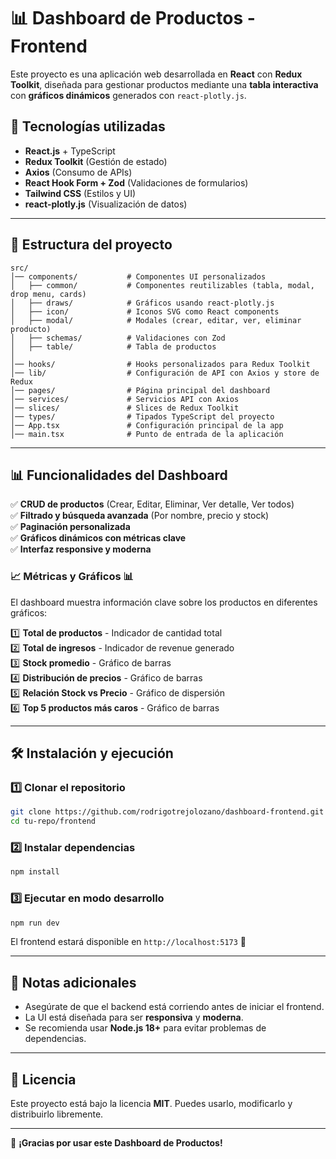 # 📊 Dashboard de Productos - Frontend

Este proyecto es una aplicación web desarrollada en **React** con **Redux Toolkit**, diseñada para gestionar productos mediante una **tabla interactiva** con **gráficos dinámicos** generados con `react-plotly.js`.

## 🚀 Tecnologías utilizadas

- **React.js** + TypeScript
- **Redux Toolkit** (Gestión de estado)
- **Axios** (Consumo de APIs)
- **React Hook Form + Zod** (Validaciones de formularios)
- **Tailwind CSS** (Estilos y UI)
- **react-plotly.js** (Visualización de datos)

---

## 📂 Estructura del proyecto

```plaintext
src/
│── components/           # Componentes UI personalizados
│   ├── common/           # Componentes reutilizables (tabla, modal, drop menu, cards)
│   ├── draws/            # Gráficos usando react-plotly.js
│   ├── icon/             # Iconos SVG como React components
│   ├── modal/            # Modales (crear, editar, ver, eliminar producto)
│   ├── schemas/          # Validaciones con Zod
│   ├── table/            # Tabla de productos
│
│── hooks/                # Hooks personalizados para Redux Toolkit
│── lib/                  # Configuración de API con Axios y store de Redux
│── pages/                # Página principal del dashboard
│── services/             # Servicios API con Axios
│── slices/               # Slices de Redux Toolkit
│── types/                # Tipados TypeScript del proyecto
│── App.tsx               # Configuración principal de la app
│── main.tsx              # Punto de entrada de la aplicación
```

---

## 📊 Funcionalidades del Dashboard

✅ **CRUD de productos** (Crear, Editar, Eliminar, Ver detalle, Ver todos)\
✅ **Filtrado y búsqueda avanzada** (Por nombre, precio y stock)\
✅ **Paginación personalizada**\
✅ **Gráficos dinámicos con métricas clave**\
✅ **Interfaz responsive y moderna**

### 📈 Métricas y Gráficos 📊

El dashboard muestra información clave sobre los productos en diferentes gráficos:

1️⃣ **Total de productos** - Indicador de cantidad total\
2️⃣ **Total de ingresos** - Indicador de revenue generado\
3️⃣ **Stock promedio** - Gráfico de barras\
4️⃣ **Distribución de precios** - Gráfico de barras\
5️⃣ **Relación Stock vs Precio** - Gráfico de dispersión\
6️⃣ **Top 5 productos más caros** - Gráfico de barras

---

## 🛠️ Instalación y ejecución

### 1️⃣ Clonar el repositorio

```bash
git clone https://github.com/rodrigotrejolozano/dashboard-frontend.git
cd tu-repo/frontend
```

### 2️⃣ Instalar dependencias

```bash
npm install
```

### 3️⃣ Ejecutar en modo desarrollo

```bash
npm run dev
```

El frontend estará disponible en `http://localhost:5173` 🚀

---

## 📝 Notas adicionales

- Asegúrate de que el backend está corriendo antes de iniciar el frontend.
- La UI está diseñada para ser **responsiva** y **moderna**.
- Se recomienda usar **Node.js 18+** para evitar problemas de dependencias.

---

## 📜 Licencia

Este proyecto está bajo la licencia **MIT**. Puedes usarlo, modificarlo y distribuirlo libremente.

---

🎉 **¡Gracias por usar este Dashboard de Productos!** 
